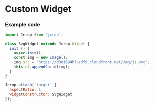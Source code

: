 # Custom Widget

<example3 />

### Example code

```js
import Jcrop from 'jcrop';

class SvgWidget extends Jcrop.Widget {
  init () {
    super.init();
    const img = new Image();
    img.src = 'https://d3o1694hluedf9.cloudfront.net/img/js.svg';
    this.el.appendChild(img);
  }
}

Jcrop.attach('target',{
  aspectRatio: 1,
  widgetConstructor: SvgWidget
});
```
